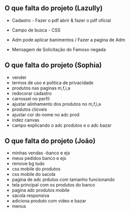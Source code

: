 ## O que falta do projeto (Lazully)
- Cadastro - Fazer o pdf abrir & fazer o pdf oficial
- Campo de busca - CSS

- Adm pode aplicar banimentos / Fazer a pagina de Adm

- Mensagem de Solicitação do Famoso negada


## O que falta do projeto (Sophia)
- vender
- termos de uso e politica de privacidade
- produtos nas paginas m,f,i,a
- redocorar cadastro
- carrossel no perfil
- ajustar alinhamento dos produtos no m,f,i,a
- produtos clicveis
- ajustar cor do nome no adc prod
- indez canvas
- campo explicando o adc produtos e o adc bazar


## O que falta do projeto (João)
- minhas vendas -banco e ejs
- meus pedidos banco e ejs
- remove bg tudo
- css mobile do produtos 
- css mobile do sacola 
- pagina de adc prdutos com tamanho funcionando
- tela principal com os produtos do banco
- pagina adc produtos mobile
- sacola responsiva
- adiciona produto com video e bazar
- menus

